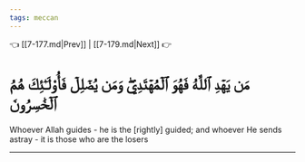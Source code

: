 ```yaml
---
tags: meccan
---
```


👈 [[7-177.md|Prev]] | [[7-179.md|Next]] 👉

# مَن يَهۡدِ ٱللَّهُ فَهُوَ ٱلۡمُهۡتَدِيۖ وَمَن يُضۡلِلۡ فَأُوْلَـٰٓئِكَ هُمُ ٱلۡخَٰسِرُونَ

Whoever Allah guides - he is the [rightly] guided; and whoever He sends astray - it is those who are the losers

---

